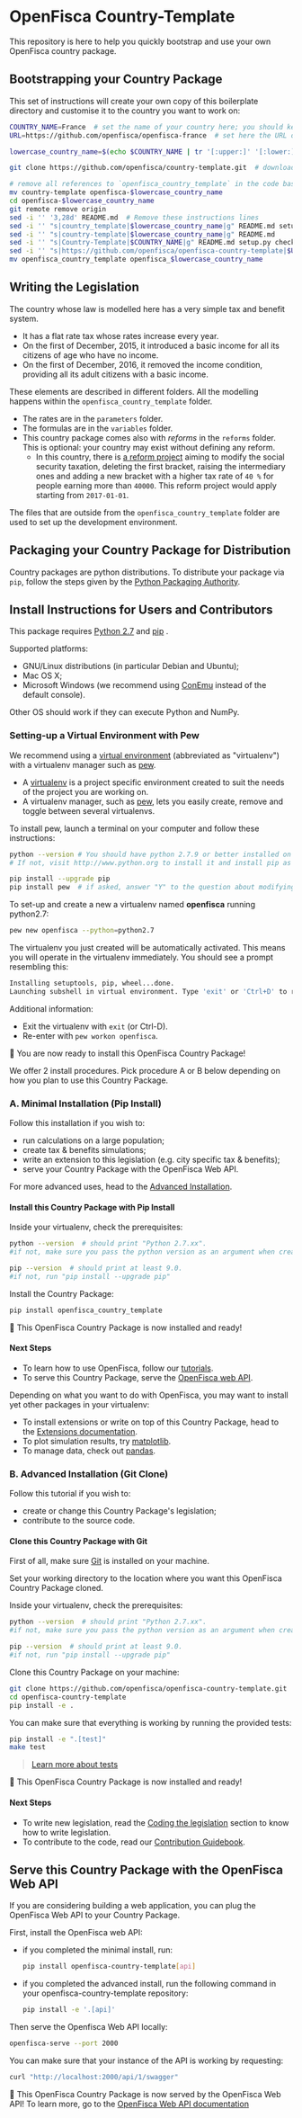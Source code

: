 # OpenFisca Country-Template

This repository is here to help you quickly bootstrap and use your own OpenFisca country package.

## Bootstrapping your Country Package

This set of instructions will create your own copy of this boilerplate directory and customise it to the country you want to work on:

```sh
COUNTRY_NAME=France  # set the name of your country here; you should keep all capitals, and replace any spaces in the name by underscores
URL=https://github.com/openfisca/openfisca-france  # set here the URL of the repository where you will publish your code.

lowercase_country_name=$(echo $COUNTRY_NAME | tr '[:upper:]' '[:lower:]')

git clone https://github.com/openfisca/country-template.git  # download this template code

# remove all references to `openfisca_country_template` in the code base:
mv country-template openfisca-$lowercase_country_name
cd openfisca-$lowercase_country_name
git remote remove origin
sed -i '' '3,28d' README.md  # Remove these instructions lines
sed -i '' "s|country_template|$lowercase_country_name|g" README.md setup.py check-version-bump.sh Makefile `find openfisca_country_template -type f`
sed -i '' "s|country-template|$lowercase_country_name|g" README.md
sed -i '' "s|Country-Template|$COUNTRY_NAME|g" README.md setup.py check-version-bump.sh .github/PULL_REQUEST_TEMPLATE.md CONTRIBUTING.md `find openfisca_country_template -type f`
sed -i '' "s|https://github.com/openfisca/openfisca-country-template|$URL|g" setup.py
mv openfisca_country_template openfisca_$lowercase_country_name
```

## Writing the Legislation

The country whose law is modelled here has a very simple tax and benefit system.

- It has a flat rate tax whose rates increase every year.
- On the first of December, 2015, it introduced a basic income for all its citizens of age who have no income.
- On the first of December, 2016, it removed the income condition, providing all its adult citizens with a basic income.

These elements are described in different folders. All the modelling happens within the `openfisca_country_template` folder.

- The rates are in the `parameters` folder.
- The formulas are in the `variables` folder.
- This country package comes also with *reforms* in the `reforms` folder. This is optional: your country may exist without defining any reform.
    - In this country, there is [a reform project](./openfisca_country_template/reforms/modify_social_security_taxation.py) aiming to modify the social security taxation, deleting the first bracket, raising the intermediary ones and adding a new bracket with a higher tax rate of `40 %` for people earning more than `40000`. This reform project would apply starting from `2017-01-01`.

The files that are outside from the `openfisca_country_template` folder are used to set up the development environment.

## Packaging your Country Package for Distribution

Country packages are python distributions. To distribute your package via `pip`, follow the steps given by the [Python Packaging Authority](https://python-packaging-user-guide.readthedocs.io/tutorials/distributing-packages/#packaging-your-project).

## Install Instructions for Users and Contributors

This package requires [Python 2.7](https://www.python.org/downloads/) and [pip](https://pip.pypa.io/en/stable/installing/) .

Supported platforms:
- GNU/Linux distributions (in particular Debian and Ubuntu);
- Mac OS X;
- Microsoft Windows (we recommend using [ConEmu](https://conemu.github.io/) instead of the default console).

Other OS should work if they can execute Python and NumPy.

### Setting-up a Virtual Environment with Pew

We recommend using a [virtual environment](https://virtualenv.pypa.io/en/stable/) (abbreviated as "virtualenv") with a virtualenv manager such as [pew](https://github.com/berdario/pew).

- A [virtualenv](https://virtualenv.pypa.io/en/stable/) is a project specific environment created to suit the needs of the project you are working on.
- A virtualenv manager, such as [pew](https://github.com/berdario/pew), lets you easily create, remove and toggle between several virtualenvs.

To install pew, launch a terminal on your computer and follow these instructions:

```sh
python --version # You should have python 2.7.9 or better installed on your computer.
# If not, visit http://www.python.org to install it and install pip as well.
```

```sh
pip install --upgrade pip
pip install pew  # if asked, answer "Y" to the question about modifying your shell config file.
```
To set-up and create a new a virtualenv named **openfisca** running python2.7:

```sh
pew new openfisca --python=python2.7
```

The virtualenv you just created will be automatically activated. This means you will operate in the virtualenv immediately. You should see a prompt resembling this:
```sh
Installing setuptools, pip, wheel...done.
Launching subshell in virtual environment. Type 'exit' or 'Ctrl+D' to return.
```
Additional information:
- Exit the virtualenv with `exit` (or Ctrl-D).
- Re-enter with `pew workon openfisca`.

:tada: You are now ready to install this OpenFisca Country Package!

We offer 2 install procedures. Pick procedure A or B below depending on how you plan to use this Country Package. 

### A. Minimal Installation (Pip Install)

Follow this installation if you wish to:
- run calculations on a large population;
- create tax & benefits simulations;
- write an extension to this legislation (e.g. city specific tax & benefits);
- serve your Country Package with the OpenFisca Web API.

For more advanced uses, head to the [Advanced Installation](#advanced-installation-git-clone).

#### Install this Country Package with Pip Install

Inside your virtualenv, check the prerequisites:

```sh
python --version  # should print "Python 2.7.xx".
#if not, make sure you pass the python version as an argument when creating your virtualenv
```

```sh
pip --version  # should print at least 9.0.
#if not, run "pip install --upgrade pip"
```
Install the Country Package:

```sh
pip install openfisca_country_template
```

:tada: This OpenFisca Country Package is now installed and ready!

#### Next Steps

- To learn how to use OpenFisca, follow our [tutorials](http://openfisca.org/doc/getting-started.html).
- To serve this Country Package, serve the [OpenFisca web API](#serve-your-country-package-with-the-openFisca-web-api).

Depending on what you want to do with OpenFisca, you may want to install yet other packages in your virtualenv:
- To install extensions or write on top of this Country Package, head to the [Extensions documentation](http://openfisca.org/doc/contribute/extensions.html).
- To plot simulation results, try [matplotlib](http://matplotlib.org/).
- To manage data, check out [pandas](http://pandas.pydata.org/).

### B. Advanced Installation (Git Clone)

Follow this tutorial if you wish to:
- create or change this Country Package's legislation;
- contribute to the source code.

#### Clone this Country Package with Git

First of all, make sure [Git](https://www.git-scm.com/) is installed on your machine.

Set your working directory to the location where you want this OpenFisca Country Package cloned.

Inside your virtualenv, check the prerequisites:

```sh
python --version  # should print "Python 2.7.xx".
#if not, make sure you pass the python version as an argument when creating your virtualenv
```

```sh
pip --version  # should print at least 9.0.
#if not, run "pip install --upgrade pip"
```
Clone this Country Package on your machine:

```sh
git clone https://github.com/openfisca/openfisca-country-template.git
cd openfisca-country-template
pip install -e .
```

You can make sure that everything is working by running the provided tests:

```sh
pip install -e ".[test]"
make test
```
> [Learn more about tests](http://openfisca.org/doc/coding-the-legislation/writing_yaml_tests.html)

:tada: This OpenFisca Country Package is now installed and ready!

#### Next Steps

- To write new legislation, read the [Coding the legislation](http://openfisca.org/doc/coding-the-legislation/index.html) section to know how to write legislation.
- To contribute to the code, read our [Contribution Guidebook](http://openfisca.org/doc/contribute/index.html).

## Serve this Country Package with the OpenFisca Web API

If you are considering building a web application, you can plug the OpenFisca Web API to your Country Package.

First, install the OpenFisca web API:
- if you completed the minimal install, run: 
    ```sh
    pip install openfisca-country-template[api]
    ```
- if you completed the advanced install, run the following command in your openfisca-country-template repository:
    ```sh
    pip install -e '.[api]'
    ```

Then serve the Openfisca Web API locally:

```sh
openfisca-serve --port 2000
```

You can make sure that your instance of the API is working by requesting:

```sh
curl "http://localhost:2000/api/1/swagger"
```

:tada: This OpenFisca Country Package is now served by the OpenFisca Web API! To learn more, go to the [OpenFisca Web API documentation](http://openfisca.org/doc/openfisca-web-api/index.html)
